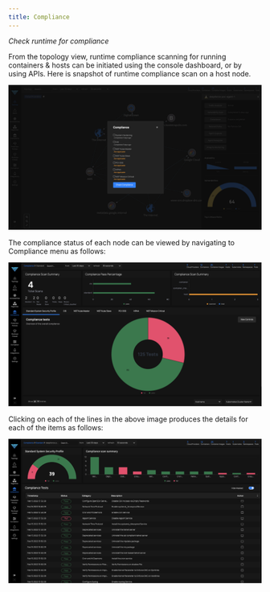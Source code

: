 ```yaml
---
title: Compliance
---
```


*Check runtime for compliance*

From the topology view, runtime compliance scanning for running containers & hosts can be initiated using the console dashboard, or by using APIs. Here is snapshot of runtime compliance scan on a host node.

![Select Host Scan parameters](../img/deepfence_complianceSelect.jpg)

The compliance status of each node can be viewed by navigating to Compliance menu as follows:

![View Compliance Status](../img/deepfence_compliances.jpg)

Clicking on each of the lines in the above image produces the details for each of the items as follows:

![View Compliance Details](../img/deepfence_compliancesView.jpg)
